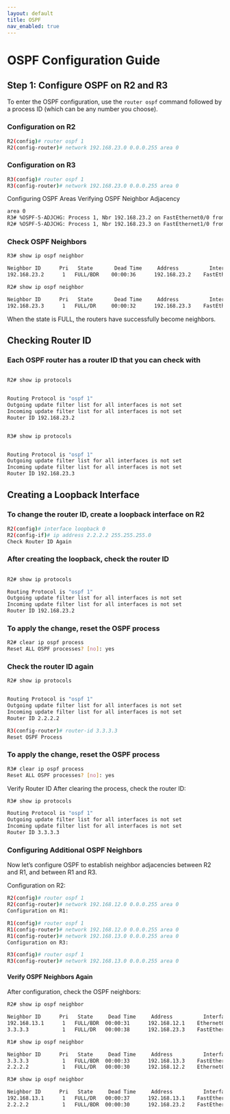```yaml
---
layout: default
title: OSPF
nav_enabled: true
---
```

# OSPF Configuration Guide

## Step 1: Configure OSPF on R2 and R3

To enter the OSPF configuration, use the `router ospf` command followed by a process ID (which can be any number you choose).

### Configuration on R2

```bash
R2(config)# router ospf 1
R2(config-router)# network 192.168.23.0 0.0.0.255 area 0
```

### Configuration on R3

```bash
R3(config)# router ospf 1
R3(config-router)# network 192.168.23.0 0.0.0.255 area 0
```

Configuring OSPF Areas
Verifying OSPF Neighbor Adjacency

```bash
area 0
R3# %OSPF-5-ADJCHG: Process 1, Nbr 192.168.23.2 on FastEthernet0/0 from LOADING to FULL, Loading Done
R2# %OSPF-5-ADJCHG: Process 1, Nbr 192.168.23.3 on FastEthernet1/0 from LOADING to FULL, Loading Done
```

### Check OSPF Neighbors

```bash
R3# show ip ospf neighbor

Neighbor ID      Pri   State       Dead Time     Address          Interface
192.168.23.2      1   FULL/BDR    00:00:36      192.168.23.2    FastEthernet0/0

R2# show ip ospf neighbor

Neighbor ID      Pri   State       Dead Time     Address          Interface
192.168.23.3      1   FULL/DR     00:00:32      192.168.23.3    FastEthernet1/0
```

When the state is FULL, the routers have successfully become neighbors.

## Checking Router ID

### Each OSPF router has a router ID that you can check with

```bash

R2# show ip protocols


Routing Protocol is "ospf 1"
Outgoing update filter list for all interfaces is not set
Incoming update filter list for all interfaces is not set
Router ID 192.168.23.2


R3# show ip protocols


Routing Protocol is "ospf 1"
Outgoing update filter list for all interfaces is not set
Incoming update filter list for all interfaces is not set
Router ID 192.168.23.3
```

## Creating a Loopback Interface

### To change the router ID, create a loopback interface on R2

```bash
R2(config)# interface loopback 0
R2(config-if)# ip address 2.2.2.2 255.255.255.0
Check Router ID Again
```

### After creating the loopback, check the router ID

```bash

R2# show ip protocols

Routing Protocol is "ospf 1"
Outgoing update filter list for all interfaces is not set
Incoming update filter list for all interfaces is not set
Router ID 192.168.23.2
```

### To apply the change, reset the OSPF process

```bash
R2# clear ip ospf process
Reset ALL OSPF processes? [no]: yes
```

### Check the router ID again

```bash
R2# show ip protocols


Routing Protocol is "ospf 1"
Outgoing update filter list for all interfaces is not set
Incoming update filter list for all interfaces is not set
Router ID 2.2.2.2

R3(config-router)# router-id 3.3.3.3
Reset OSPF Process
```

### To apply the change, reset the OSPF process

```bash
R3# clear ip ospf process
Reset ALL OSPF processes? [no]: yes
```

Verify Router ID
After clearing the process, check the router ID:

```bash
R3# show ip protocols

Routing Protocol is "ospf 1"
Outgoing update filter list for all interfaces is not set
Incoming update filter list for all interfaces is not set
Router ID 3.3.3.3
```

### Configuring Additional OSPF Neighbors

Now let’s configure OSPF to establish neighbor adjacencies between R2 and R1, and between R1 and R3.

Configuration on R2:

```bash
R2(config)# router ospf 1
R2(config-router)# network 192.168.12.0 0.0.0.255 area 0
Configuration on R1:

R1(config)# router ospf 1
R1(config-router)# network 192.168.12.0 0.0.0.255 area 0
R1(config-router)# network 192.168.13.0 0.0.0.255 area 0
Configuration on R3:

R3(config)# router ospf 1
R3(config-router)# network 192.168.13.0 0.0.0.255 area 0
```

#### Verify OSPF Neighbors Again

After configuration, check the OSPF neighbors:

```bash
R2# show ip ospf neighbor

Neighbor ID      Pri   State     Dead Time     Address          Interface
192.168.13.1      1   FULL/BDR  00:00:31      192.168.12.1    Ethernet0/0
3.3.3.3           1   FULL/DR   00:00:38      192.168.23.3    FastEthernet1/0

R1# show ip ospf neighbor

Neighbor ID      Pri   State     Dead Time     Address          Interface
3.3.3.3           1   FULL/BDR  00:00:33      192.168.13.3    FastEthernet1/0
2.2.2.2           1   FULL/DR   00:00:30      192.168.12.2    Ethernet0/0

R3# show ip ospf neighbor

Neighbor ID      Pri   State     Dead Time     Address          Interface
192.168.13.1      1   FULL/DR   00:00:37      192.168.13.1    FastEthernet1/0
2.2.2.2           1   FULL/BDR  00:00:30      192.168.23.2    FastEthernet0/0
```
